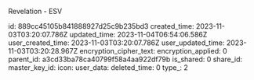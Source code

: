 Revelation - ESV

id: 889cc45105b841888927d25c9b235bd3
created_time: 2023-11-03T03:20:07.786Z
updated_time: 2023-11-04T06:54:06.586Z
user_created_time: 2023-11-03T03:20:07.786Z
user_updated_time: 2023-11-03T03:20:28.967Z
encryption_cipher_text: 
encryption_applied: 0
parent_id: a3cd33ba78ca40799f58a4aa922df79b
is_shared: 0
share_id: 
master_key_id: 
icon: 
user_data: 
deleted_time: 0
type_: 2